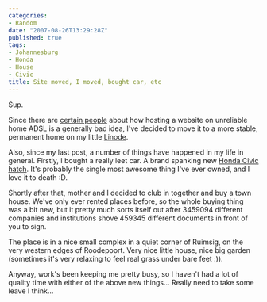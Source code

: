 ```yaml
---
categories:
- Random
date: "2007-08-26T13:29:28Z"
published: true
tags:
- Johannesburg
- Honda
- House
- Civic
title: Site moved, I moved, bought car, etc
---
```


Sup.

Since there are [certain people](http://blog.mbvdl.net/) about how
hosting a website on unreliable home ADSL is a generally bad idea, I've
decided to move it to a more stable, permanent home on my little
[Linode](http://linode.com/).

Also, since my last post, a number of things have happened in my life in
general. Firstly, I bought a really leet car. A brand spanking new
[Honda Civic hatch](http://xan.shrimpworks.za.net/pics/?./car). It's
probably the single most awesome thing I've ever owned, and I love it to
death :D.

Shortly after that, mother and I decided to club in together and buy a
town house. We've only ever rented places before, so the whole buying
thing was a bit new, but it pretty much sorts itself out after 3459094
different companies and institutions shove 459345 different documents in
front of you to sign.

The place is in a nice small complex in a quiet corner of Ruimsig, on
the very western edges of Roodepoort. Very nice little house, nice big
garden (sometimes it's very relaxing to feel real grass under bare feet
:)).

Anyway, work's been keeping me pretty busy, so I haven't had a lot of
quality time with either of the above new things... Really need to take
some leave I think...
